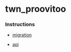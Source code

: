 # twn_proovitoo

### Instructions

- [migration](https://github.com/silverpedak/twn_proovitoo/tree/main/migrate)

- [api](https://github.com/silverpedak/twn_proovitoo/tree/main/api)
